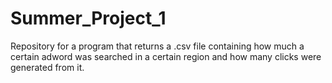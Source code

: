 # Summer_Project_1
Repository for a program that returns a .csv file containing how much a certain adword was searched in a certain region and how many clicks were generated from it.
